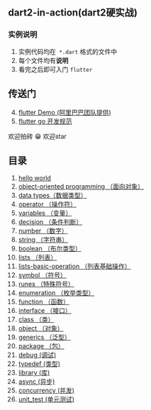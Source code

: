 ## dart2-in-action(dart2硬实战)
### 实例说明

1. 实例代码均在` *.dart` 格式的文件中
2. 每个文件均有**说明**
3. 看完之后即可入门 `flutter` 
## 传送门
4. [flutter Demo (阿里巴巴团队提供)](https://github.com/alibaba/flutter-go)
5.  [flutter go 开发规范](https://github.com/alibaba/flutter-go/blob/master/Flutter_Go%20%E4%BB%A3%E7%A0%81%E5%BC%80%E5%8F%91%E8%A7%84%E8%8C%83.md)



 欢迎拍砖 😁 欢迎star

## 目录
1. [hello world](./bin/dart2-in-action.dart)
2. [object-oriented programming （面向对象）](./example/object_orientation.dart)
3. [data types（数据类型）](./example/data_types.dart)
4. [operator （操作符）](./example/operator.dart)
5. [variables （变量）](./example/variables.dart)
6. [decision （条件判断）](./example/decision.dart)
7. [number （数字）](./example/number.dart)
8. [string （字符串）](./example/string.dart)
9. [boolean （布尔类型）](./example/boolean.dart)
10. [lists （列表）](./example/lists.dart)
11. [lists-basic-operation （列表基础操作）](./example/lists_basic_operation.dart)
12. [symbol （符号）](./example/FooSymbol.dart)
13. [runes （特殊符号）](./example/runes.dart)
14. [enumeration （枚举类型）](./example/enumeration.dart)
15. [function （函数）](./example/function.dart)
16. [interface （接口）](./example/interface.dart)
17. [class （类）](./example/class.dart)
18. [object （对象）](./example/oo.dart)
19. [generics （泛型）](./example/generics.dart)
20. [package （包）](./example/package.dart)
21. [debug (调试)](./example/debug.md)
22. [typedef (类型)](./example/typedef.dart)
23. [library (库)](./example/library.dart)
24. [async (异步)](./example/async.dart)
25. [concurrency (并发)](./example/concurrency.dart)
26. [unit_test (单元测试)](./example/unit_test.dart)

